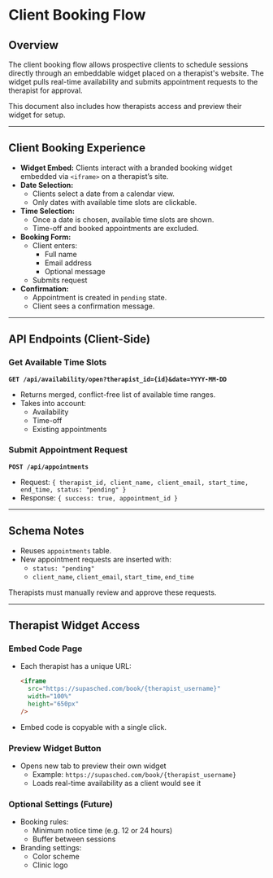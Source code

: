# Client Booking Flow

## Overview

The client booking flow allows prospective clients to schedule sessions directly through an embeddable widget placed on a therapist's website. The widget pulls real-time availability and submits appointment requests to the therapist for approval.

This document also includes how therapists access and preview their widget for setup.

---

## Client Booking Experience

- **Widget Embed:** Clients interact with a branded booking widget embedded via `<iframe>` on a therapist’s site.
- **Date Selection:**
  - Clients select a date from a calendar view.
  - Only dates with available time slots are clickable.
- **Time Selection:**
  - Once a date is chosen, available time slots are shown.
  - Time-off and booked appointments are excluded.
- **Booking Form:**
  - Client enters:
    - Full name
    - Email address
    - Optional message
  - Submits request
- **Confirmation:**
  - Appointment is created in `pending` state.
  - Client sees a confirmation message.

---

## API Endpoints (Client-Side)

### **Get Available Time Slots**

**`GET /api/availability/open?therapist_id={id}&date=YYYY-MM-DD`**

- Returns merged, conflict-free list of available time ranges.
- Takes into account:
  - Availability
  - Time-off
  - Existing appointments

### **Submit Appointment Request**

**`POST /api/appointments`**

- Request: `{ therapist_id, client_name, client_email, start_time, end_time, status: "pending" }`
- Response: `{ success: true, appointment_id }`

---

## Schema Notes

- Reuses `appointments` table.
- New appointment requests are inserted with:
  - `status: "pending"`
  - `client_name`, `client_email`, `start_time`, `end_time`

Therapists must manually review and approve these requests.

---

## Therapist Widget Access

### **Embed Code Page**

- Each therapist has a unique URL:
  ```html
  <iframe
  	src="https://supasched.com/book/{therapist_username}"
  	width="100%"
  	height="650px"
  />
  ```
- Embed code is copyable with a single click.

### **Preview Widget Button**

- Opens new tab to preview their own widget
  - Example: `https://supasched.com/book/{therapist_username}`
  - Loads real-time availability as a client would see it

### **Optional Settings (Future)**

- Booking rules:
  - Minimum notice time (e.g. 12 or 24 hours)
  - Buffer between sessions
- Branding settings:
  - Color scheme
  - Clinic logo
